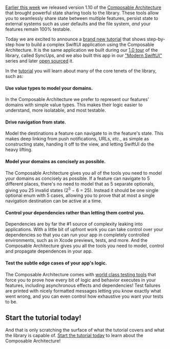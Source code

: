 [Earlier this week][shared-state-blog-post] we released version 1.10 of the 
[Composable Architecture][tca-gh] that brought powerful state sharing tools to the library. These
tools allow you to seamlessly share state between multiple features, persist state to external
systems such as user defaults and the file system, _and_ your features remain 100% testable.

Today we are excited to announce a [brand new tutorial][syncups-tutorial] that shows step-by-step
how to build a complex SwiftUI application using the Composable Architecture. It is the same
application we built during our [1.0 tour][tour-1.0] of the library, called SyncUps, and we also
built this app in our ["Modern SwiftUI"][modern-swiftui] series and later [open sourced][syncups-gh]
it.

In the [tutorial][syncups-tutorial] you will learn about many of the core tenets of the library,
such as:

#### Use value types to model your domains.

In the Composable Architecture we prefer to represent our features' domains with simple value types.
This makes their logic easier to understand, more isolatable, and most testable.

#### Drive navigation from state.

Model the destinations a feature can navigate to in the feature's state. This makes deep linking
from push notifications, URLs, _etc._, as simple as constructing state, handing it off to the view, 
and letting SwiftUI do the heavy lifting.

#### Model your domains as concisely as possible.

The Composable Architecture gives you all of the tools you need to model your domains as concisely 
as possible. If a feature can navigate to 5 different places, there's no need to model that 
as 5 separate optionals, giving you 25 invalid states (2<sup>5</sup> − 6 = 25). Instead it should be
one single optional enum with 5 cases, allowing you to prove that at most a single navigation
destination can be active at a time.

#### Control your dependencies rather than letting them control you.

Dependencies are by far the #1 source of complexity leaking into applications. With a little bit of 
upfront work you can take control over your dependencies so that you can run your app in completely
controlled environments, such as in Xcode previews, tests, and more. And the Composable 
Architecture gives you all the tools you need to model, control and propagate dependences in your 
app.

#### Test the subtle edge cases of your app's logic.

The Composable Architecture comes with [world class testing tools][tca-testing-article] that force 
you to prove how every bit of logic and behavior executes in your features, including asynchronous 
effects and dependencies! Test failures are printed with nicely formatted messages letting you know 
exactly what went wrong, and you can even control how exhaustive you want your tests to be.

## Start the tutorial today!

And that is only scratching the surface of what the tutorial covers and what the library is 
capable of. [Start the tutorial today][syncups-tutorial] to learn about the Composable Architecture!


[tca-testing-article]: https://pointfreeco.github.io/swift-composable-architecture/main/documentation/composablearchitecture/testing
[shared-state-blog-post]: /blog/posts/135-shared-state-in-the-composable-architecture
[syncups-tca]: https://github.com/pointfreeco/swift-composable-architecture/tree/main/Examples/SyncUps
[tour-1.0]: /collections/composable-architecture/composable-architecture-1-0
[shared-state-collection]: /collections/composable-architecture/sharing-and-persisting-state
[shared-state-beta-discussion]: https://github.com/pointfreeco/swift-composable-architecture/discussions/2857
[tca-1.10]: https://github.com/pointfreeco/swift-composable-architecture/releases/tag/1.10.0
[migration-guide-1.10]: https://pointfreeco.github.io/swift-composable-architecture/main/documentation/composablearchitecture/migratingto1.10/
[sharing-state-article]: https://pointfreeco.github.io/swift-composable-architecture/main/documentation/composablearchitecture/sharingstate
[tca-gh]: https://github.com/pointfreeco/swift-composable-architecture/
[syncups-tutorial]: https://pointfreeco.github.io/swift-composable-architecture/main/tutorials/buildingsyncups
[syncups-gh]: https://github.com/pointfreeco/syncups
[modern-swiftui]: /collections/swiftui/modern-swiftui
